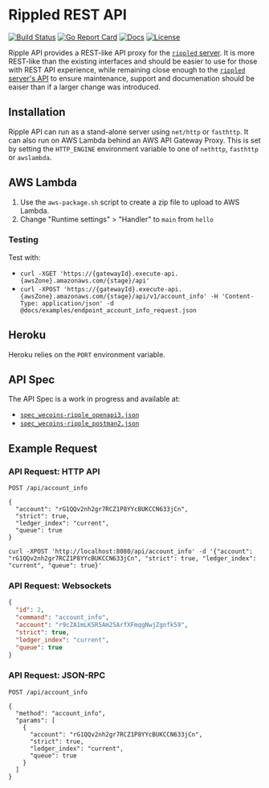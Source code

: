 # Rippled REST API

[![Build Status][build-status-svg]][build-status-url]
[![Go Report Card][goreport-svg]][goreport-url]
[![Docs][docs-godoc-svg]][docs-godoc-url]
[![License][license-svg]][license-url]

Ripple API provides a REST-like API proxy for the [`rippled` server](https://github.com/ripple/rippled). It is more REST-like than the existing interfaces and should be easier to use for those with REST API experience, while remaining close enough to the [`rippled` server's API](https://xrpl.org/rippled-api.html) to ensure maintenance, support and documenation should be eaiser than if a larger change was introduced.

## Installation

Ripple API can run as a stand-alone server using `net/http` or `fasthttp`. It can also run on AWS Lambda behind an AWS API Gateway Proxy. This is set by setting the `HTTP_ENGINE` environment variable to one of `nethttp`, `fasthttp` or `awslambda`.

## AWS Lambda

1. Use the `aws-package.sh` script to create a zip file to upload to AWS Lambda.
1. Change "Runtime settings"  > "Handler" to `main` from `hello`

### Testing

Test with:

* `curl -XGET 'https://{gatewayId}.execute-api.{awsZone}.amazonaws.com/{stage}/api'`
* `curl -XPOST 'https://{gatewayId}.execute-api.{awsZone}.amazonaws.com/{stage}/api/v1/account_info' -H 'Content-Type: application/json' -d @docs/examples/endpoint_account_info_request.json`

## Heroku

Heroku relies on the `PORT` environment variable.

## API Spec

The API Spec is a work in progress and available at:

* [`spec_wecoins-ripple_openapi3.json`](spec_wecoins-ripple_openapi3.json)
* [`spec_wecoins-ripple_postman2.json`](spec_wecoins-ripple_postman2.json)

## Example Request

### API Request: HTTP API

```
POST /api/account_info

{
  "account": "rG1QQv2nh2gr7RCZ1P8YYcBUKCCN633jCn",
  "strict": true,
  "ledger_index": "current",
  "queue": true
}
```

```
curl -XPOST 'http://localhost:8080/api/account_info' -d '{"account": "rG1QQv2nh2gr7RCZ1P8YYcBUKCCN633jCn", "strict": true, "ledger_index": "current", "queue": true}'
```

### API Request: Websockets

```json
{
  "id": 2,
  "command": "account_info",
  "account": "r9cZA1mLK5R5Am25ArfXFmqgNwjZgnfk59",
  "strict": true,
  "ledger_index": "current",
  "queue": true
}
```

### API Request: JSON-RPC

```
POST /api/account_info

{
  "method": "account_info",
  "params": [
    {
      "account": "rG1QQv2nh2gr7RCZ1P8YYcBUKCCN633jCn",
      "strict": true,
      "ledger_index": "current",
      "queue": true
    }
  ]
}
```

 [build-status-svg]: https://github.com/go-xrp/ripple-rest-api/workflows/go%20build/badge.svg?branch=master
 [build-status-url]: https://github.com/go-xrp/ripple-rest-api/actions
 [goreport-svg]: https://goreportcard.com/badge/github.com/go-xrp/ripple-rest-api
 [goreport-url]: https://goreportcard.com/report/github.com/go-xrp/ripple-rest-api
 [docs-godoc-svg]: https://pkg.go.dev/badge/github.com/go-xrp/ripple-rest-api
 [docs-godoc-url]: https://pkg.go.dev/github.com/go-xrp/ripple-rest-api
 [license-svg]: https://img.shields.io/badge/license-MIT-blue.svg
 [license-url]: https://github.com/go-xrp/ripple-rest-api/blob/master/LICENSE